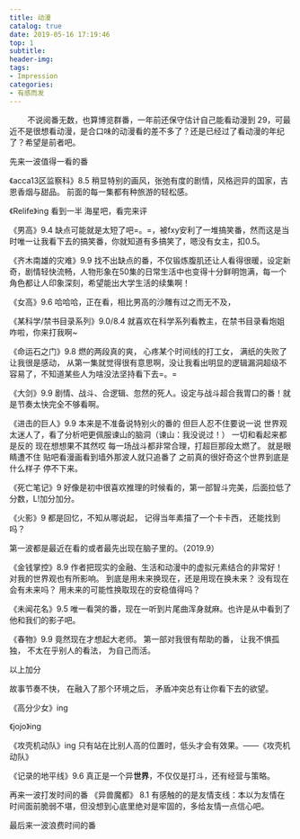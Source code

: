```yaml
---
title: 动漫
catalog: true
date: 2019-05-16 17:19:46
top: 1
subtitle:
header-img:
tags:
- Impression
categories:
- 有感而发
---
```


&emsp;&emsp;     不说阅番无数，也算博览群番，一年前还保守估计自己能看动漫到 29，可最近不是很想看动漫，是合口味的动漫看的差不多了？还是已经过了看动漫的年纪了？希望是前者吧。

先来一波值得一看的番

《acca13区监察科》8.5
稍显特别的画风，张弛有度的剧情，风格迥异的国家，吉恩香烟与甜品。
前面的每一集都有种旅游的轻松感。

《Relife》ing
看到一半 海星吧，看完来评

《男高》9.4
缺点可能就是太短了吧=。=，被fxy安利了一堆搞笑番，然而这是当时唯一让我看下去的搞笑番，你就知道有多搞笑了，嗯没有女主，扣0.5。

《齐木南雄的灾难》9.9
找不出缺点的番，不仅锻炼腹肌还让人看得很暖，设定新奇，剧情轻快流畅，人物形象在50集的日常生活中也变得十分鲜明饱满，每一个角色都让人印象深刻，希望能出大学生活的续集啊！

《女高》9.6
哈哈哈，正在看，相比男高的沙雕有过之而无不及，

《某科学/禁书目录系列》9.0/8.4
就喜欢在科学系列看教主，在禁书目录看炮姐咋啦，你来打我啊~

《命运石之门》9.8
燃的两段真的爽，
心疼某个时间线的打工女，
满纸的失败了让我很是感动，
从第一集就觉得很有意思啊，没让我看出明显的逻辑漏洞超级不容易了，不知道某些人为啥没法坚持看下去=。=

《大剑》9.9
剧情、战斗、合逻辑、忽然的死人。设定与战斗超合我胃口的番！就是节奏太快完全不够看啊。

《进击的巨人》9.9
本来是不准备说特别火的番的
但巨人忍不住要说一说
世界观太迷人了，看了分析吧更佩服谏山的脑洞（谏山：我没说过！）
一切和看起来都是反的
现在想想果不其然哎
每一场战斗都非常合理，打超巨那段太燃了。
就是眼睛遭不住
贴吧看漫画看到墙外那波人就只追番了
之前真的很好奇这个世界到底是什么样子
停不下来。


《死亡笔记》9
好像是初中很喜欢推理的时候看的，第一部智斗完美，后面拉低了分数，L!加分加分。

《火影》9
都是回忆，不知从哪说起，
记得当年素描了一个卡卡西，
还能找到吗？

第一波都是最近在看的或者最先出现在脑子里的。（2019.9）

《金钱掌控》8.9
作者把现实的金融、生活和动漫中的虚拟元素结合的非常好！
对我的世界观也有所影响。
到底是用未来换现在，还是用现在换未来？
没有现在会有未来吗？
用未来的可能性换取现在的安稳值得吗？

《未闻花名》9.5
唯一看哭的番，现在一听到片尾曲浑身就麻。也许是从中看到了他和我们的影子吧。

《春物》9.9
竟然现在才想起大老师。
第一部对我很有帮助的番，
让我不惧孤独，
不太在乎别人的看法，
为自己而活。

以上加分

故事节奏不快，
在融入了那个环境之后，
矛盾冲突总有让你看下去的欲望。

《高分少女》ing

《jojo》ing

《攻壳机动队》ing
只有站在比别人高的位置时，低头才会有效果。——《攻壳机动队》

《记录的地平线》9.6
真正是一个异**世界**，不仅仅是打斗，还有经营与策略。


再来一波打发时间的番
《异兽魔都》 8.1
有感触的的是友情支线：本以为友情在时间面前脆弱不堪，但没想到心底里绝对是牢固的，多给友情一点信心吧。

最后来一波浪费时间的番

<span style="display:none">
### 待看
《苹果核战记》
《镖人》

2020.1
《异兽魔都》
</span>
